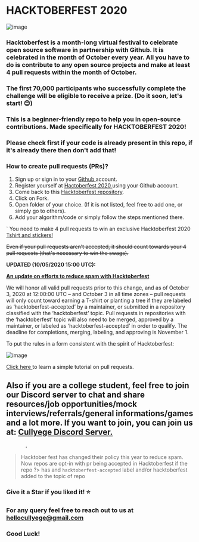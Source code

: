 # HACKTOBERFEST 2020

![image](hacktoberfest.png)

### Hacktoberfest is a month-long virtual festival to celebrate open source software in partnership with Github. It is celebrated in the month of October every year. All you have to do is contribute to any open source projects and make at least 4 pull requests within the month of October.

### The first 70,000 participants who successfully complete the challenge will be eligible to receive a prize. (Do it soon, let's start! 😊)

### This is a beginner-friendly repo to help you in open-source contributions. Made specifically for HACKTOBERFEST 2020!  

### Please check first if your code is already present in this repo, if it's already there then don't add that!

### How to create pull requests (PRs)?
  1. Sign up or sign in to your <a href="https://github.com/"> Github </a> account.
  2. Register yourself at <a href="https://hacktoberfest.digitalocean.com/"> Hactoberfest 2020 </a> using your Github account.
  3. Come back to this <a href="https://github.com/Cullyege/Hacktoberfest2020"> Hacktoberfest repository</a>.
  4. Click on Fork.
  4. Open folder of your choice. (If it is not listed, feel free to add one, or simply go to others).
  5. Add your algorithm/code or simply follow the steps mentioned there.
  

` You need to make 4 pull requests to win an exclusive Hacktoberfest 2020 <a href="https://hacktoberfestswaglist.com/"> Tshirt and stickers! </a>

~~Even if your pull requests aren’t accepted, it should count towards your 4 pull requests (that's necessary to win the swags).~~

**UPDATED (10/05/2020 15:00 UTC):** 

**[An update on efforts to reduce spam with Hacktoberfest](https://hacktoberfest.digitalocean.com/hacktoberfest-update)**

We will honor all valid pull requests prior to this change, and as of October 3, 2020 at 12:00:00 UTC – and October 3 in all time zones – pull requests will only count toward earning a T-shirt or planting a tree if they are labeled as ‘hacktoberfest-accepted’ by a maintainer, or submitted in a repository classified with the ‘hacktoberfest’ topic. Pull requests in repositories with the ‘hacktoberfest’ topic will also need to be merged, approved by a maintainer, or labeled as ‘hacktoberfest-accepted’ in order to qualify. The deadline for completions, merging, labeling, and approving is November 1.

To put the rules in a form consistent with the spirit of Hacktoberfest:

![image](NewRules.png)

<a href ="https://youtu.be/0BV1QCl8Az0"> Click here </a> to learn a simple tutorial on pull requests. 

## Also if you are a college student, feel free to join our Discord server to chat and share resources/job opportunities/mock interviews/referrals/general informations/games and a lot more. If you want to join, you can join us at: <a href="https://discord.gg/GTJx7qh"> Cullyege Discord Server. </a>

           .

> Hacktober fest has changed their policy this year to reduce spam. Now repos are opt-in with pr being accepted in Hacktoberfest if the repo ?> has and `hacktoberfest-accepted` label and/or hacktoberfest added to the topic of repo

### Give it a Star if you liked it! ⭐

### For any query feel free to reach out to us at hellocullyege@gmail.com

### Good Luck!        
